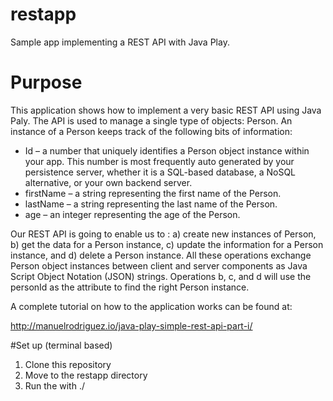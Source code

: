 restapp
=======

Sample app implementing a REST API with Java Play.

# Purpose

This application shows how to implement a very basic REST API using Java Paly. The API is used to manage a single type of objects: Person. An instance of a Person keeps track of the following bits of information:

- Id – a number that uniquely identifies a Person object instance within your app. This number is most frequently auto generated by your persistence server, whether it is a SQL-based database,  a NoSQL alternative, or your own backend server.
- firstName – a string representing the first name of the Person.
- lastName – a string representing the last name of the Person.
- age – an integer representing the age of the Person.

Our REST API is going to enable us to : a) create new instances of Person, b) get the data for a Person instance, c) update the information for a Person instance, and d) delete a Person instance. All these operations exchange Person object instances between client and server components as Java Script Object Notation (JSON) strings.  Operations b, c, and d will use the personId as the attribute to find the right Person instance. 

A complete tutorial on how to the application works can be found at:

http://manuelrodriguez.io/java-play-simple-rest-api-part-i/

#Set up (terminal based)

1. Clone this repository 
2. Move to the restapp directory
3. Run the with ./ 